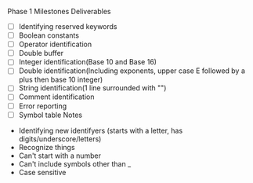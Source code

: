 Phase 1 Milestones
Deliverables
- [ ] Identifying reserved keywords
- [ ] Boolean constants
- [ ] Operator identification
- [ ] Double buffer
- [ ] Integer identification(Base 10 and Base 16)
- [ ] Double identification(Including exponents, upper case E followed by a plus then base 10 integer)
- [ ] String identification(1 line surrounded with "")
- [ ] Comment identification
- [ ] Error reporting
- [ ] Symbol table
Notes
 - Identifying new identifyers (starts with a letter, has digits/underscore/letters)
 - Recognize things
 - Can't start with a number
 - Can't include symbols other than _
 - Case sensitive

